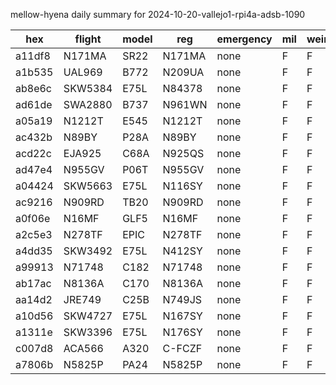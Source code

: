 mellow-hyena daily summary for 2024-10-20-vallejo1-rpi4a-adsb-1090

|hex|flight|model|reg|emergency|mil|weirdo|
|--|--|--|--|--|--|--|
|a11df8|N171MA|SR22|N171MA|none|F|F|
|a1b535|UAL969|B772|N209UA|none|F|F|
|ab8e6c|SKW5384|E75L|N84378|none|F|F|
|ad61de|SWA2880|B737|N961WN|none|F|F|
|a05a19|N1212T|E545|N1212T|none|F|F|
|ac432b|N89BY|P28A|N89BY|none|F|F|
|acd22c|EJA925|C68A|N925QS|none|F|F|
|ad47e4|N955GV|P06T|N955GV|none|F|F|
|a04424|SKW5663|E75L|N116SY|none|F|F|
|ac9216|N909RD|TB20|N909RD|none|F|F|
|a0f06e|N16MF|GLF5|N16MF|none|F|F|
|a2c5e3|N278TF|EPIC|N278TF|none|F|F|
|a4dd35|SKW3492|E75L|N412SY|none|F|F|
|a99913|N71748|C182|N71748|none|F|F|
|ab17ac|N8136A|C170|N8136A|none|F|F|
|aa14d2|JRE749|C25B|N749JS|none|F|F|
|a10d56|SKW4727|E75L|N167SY|none|F|F|
|a1311e|SKW3396|E75L|N176SY|none|F|F|
|c007d8|ACA566|A320|C-FCZF|none|F|F|
|a7806b|N5825P|PA24|N5825P|none|F|F|
